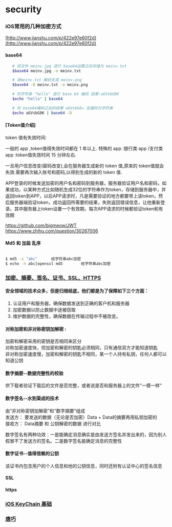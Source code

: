 # security

### iOS常用的几种加密方式

[http://www.jianshu.com/p/422e97e60f2d](http://www.jianshu.com/p/422e97e60f2d)

#### base64

```bash
   # 将文件 meinv.jpg 进行 base64运算之后存储为 meinv.txt
   $base64 meinv.jpg -o meinv.txt

   # 讲meinv.txt 解码生成 meinv.png
   $base64 -D meinv.txt -o meinv.png

   # 将字符串 "hello" 进行 base 64 编码 结果:aGVsbG8K
   $echo "hello" | base64

   # 将 base64编码之后的结果 aGVsbG8= 反编码为字符串
   $echo aGVsbG8K | base64 -D
```

####  [Token值介绍]

token 值有失效时间:

一般的 app ,token值得失效时间都在 1 年以上.
特殊的 app :银行类 app /支付类 app :token值失效时间 15 分钟左右.  

一旦用户信息改变(密码改变),会在服务器生成新的 token 值,原来的 token值就会失效.需要再次输入账号和密码,以得到生成的新的 token 值.

APP登录的时候发送加密的用户名和密码到服务器，服务器验证用户名和密码，如果成功，以某种方式比如随机生成32位的字符串作为token，存储到服务器中，并返回token到APP，以后APP请求时，凡是需要验证的地方都要带上该token，然后服务器端验证token，成功返回所需要的结果，失败返回错误信息，让他重新登录。其中服务器上token设置一个有效期，每次APP请求的时候都验证token和有效期

https://github.com/bigmeow/JWT  
https://www.zhihu.com/question/30267006

####  Md5 和 加盐 乱序

```bash

$ md5 -s "abc"      给字符串abc加密
$ echo -n abc|openssl md5        给字符串abc加密  

```



### [加密、摘要、签名、证书、SSL、HTTPS](http://www.cnblogs.com/chenzhanxun/articles/4630743.html)

#### 安全领域的技术众多，但是归根结底，他们都是为了保障如下三个方面：

1. 认证用户和服务器，确保数据发送到正确的客户机和服务器   
2. 加密数据以防止数据中途被窃取    
3. 维护数据的完整性，确保数据在传输过程中不被改变。


#### 对称加密和非对称密钥加解密 :

 加密和解密采用的密钥是否相同来区分  
 对称加密速度快，但加密和解密的钥匙必须相同，只有通信双方才能知道钥匙  
 非对称加密速度慢，加密和解密的钥匙不相同，某一个人持有私钥，任何人都可以知道公钥  

#### 数字摘要--数据完整性的校验

  供下载者验证下载后的文件是否完整，或者说是否和服务器上的文件”一模一样“

#### 数字签名--水到渠成的技术

  由“非对称密钥加解密”和“数字摘要“组成  
  发送方： 要发送的数据（无论是否加密）Data +  Data的摘要再用私钥加密的  
  接收方： Data摘要 和 公钥解密的数据 进行对比  

  数字签名有两种功效：一是能确定消息确实是由发送方签名并发出来的，因为别人假冒不了发送方的签名。二是数字签名能确定消息的完整性

#### 数字证书--值得信赖的公钥

  该证书内包含用户的个人信息和他的公钥信息，同时还附有认证中心的签名信息

#### SSL

#### https

### [iOS KeyChain 基础](https://cnbin.github.io/blog/2015/08/18/ios-keychain-ji-chu/)

### [唐巧](iOS应用安全开发概述)
